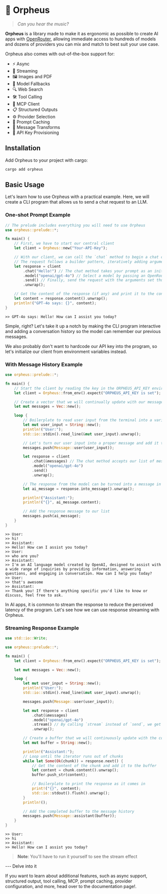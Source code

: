 # 🎸 Orpheus

> *Can you hear the music?*

**Orpheus** is a library made to make it as ergonomic as possible to create AI apps with [OpenRouter](https://openrouter.ai/), allowing immediate access to hundreds of models and dozens of providers you can mix and match to best suit your use case.

Orpheus also comes with out-of-the-box support for:
- ⚡ Async
- 🌊 Streaming
- 🖼️ Images and PDF
- 🔄 Model Fallbacks
- 🔍 Web Search
- 🛠️ Tool Calling
- 🔌 MCP Client
- 📋 Structured Outputs
- ⚙️ Provider Selection
- 💾 Prompt Caching
- 🔧 Message Transforms
- 🔑 API Key Provisioning

## Installation
Add Orpheus to your project with cargo:

```bash
cargo add orpheus
```

## Basic Usage

Let's learn how to use Orpheus with a practical example. Here, we will create a CLI program that allows us to send a chat request to an LLM.

### One-shot Prompt Example

```rust
// The prelude includes everything you will need to use Orpheus
use orpheus::prelude::*;

fn main() {
    // First, we have to start our central client
    let client = Orpheus::new("Your-API-Key");

    // With our client, we can call the `chat` method to begin a chat completion request
    // The request follows a builder pattern, iteratively adding arguments before finally sending it with `send`
    let response = client
        .chat("Hello!") // The chat method takes your prompt as an initial argument
        .model("openai/gpt-4o") // Select a model by passing an OpenRouter model ID
        .send() // Finally, send the request with the arguments set thus far to the model
        .unwrap();

    // Get the content of the response (if any) and print it to the console
    let content = response.content().unwrap();
    println!("GPT-4o says: {}", content);
}
```

```
>> GPT-4o says: Hello! How can I assist you today?
```

Simple, right? Let's take it up a notch by making the CLI program interactive and adding a conversation history so the model can remember our previous messages.

We also probably don't want to hardcode our API key into the program, so let's initialize our client from environment variables instead.

### With Message History Example

```rust
use orpheus::prelude::*;

fn main() {
    // Start the client by reading the key in the ORPHEUS_API_KEY environment variable
    let client = Orpheus::from_env().expect("ORPHEUS_API_KEY is set");

    // Create a vector that we will continually update with our message history.
    let mut messages = Vec::new();

    loop {
        // Boilerplate to read user input from the terminal into a variable
        let mut user_input = String::new();
        println!("User:");
        std::io::stdin().read_line(&mut user_input).unwrap();

        // Let's turn our user input into a proper message and add it to our message history
        messages.push(Message::user(user_input));

        let response = client
            .chat(&messages) // The chat method accepts our list of messages directly
            .model("openai/gpt-4o")
            .send()
            .unwrap();

        // The response from the model can be turned into a message in the same format as the user message.
        let ai_message = response.into_message().unwrap();

        println!("Assistant:");
        println!("{}", ai_message.content);

        // Add the response message to our list
        messages.push(ai_message);
    }
}
```

```
>> User:
>> hi!
>> Assistant:
>> Hello! How can I assist you today?
>> User:
>> who are you?
>> Assistant:
>> I'm an AI language model created by OpenAI, designed to assist with a wide range of inquiries by providing information, answering questions, and engaging in conversation. How can I help you today?
>> User:
>> that's awesome
>> Assistant:
>> Thank you! If there's anything specific you'd like to know or discuss, feel free to ask.
```

In AI apps, it is common to stream the response to reduce the perceived latency of the program. Let's see how we can use response streaming with Orpheus.

### Streaming Response Example

```rust
use std::io::Write;

use orpheus::prelude::*;

fn main() {
    let client = Orpheus::from_env().expect("ORPHEUS_API_KEY is set");

    let mut messages = Vec::new();

    loop {
        let mut user_input = String::new();
        println!("User:");
        std::io::stdin().read_line(&mut user_input).unwrap();

        messages.push(Message::user(user_input));

        let mut response = client
            .chat(&messages)
            .model("openai/gpt-4o")
            .stream() // By calling `stream` instead of `send`, we get an iterable over the response chunks
            .unwrap();

        // Create a buffer that we will continuously update with the content of each chunk
        let mut buffer = String::new();

        println!("Assistant:");
        // Loop until the iterator runs out of chunks
        while let Some(Ok(chunk)) = response.next() {
            // Get the content of the chunk and add it to the buffer
            let content = chunk.content().unwrap();
            buffer.push_str(content);

            // Boilerplate to print the response as it comes in
            print!("{}", content);
            std::io::stdout().flush().unwrap();
        }
        println!();

        // Add the completed buffer to the message history
        messages.push(Message::assistant(buffer));
    }
}
```

```
>> User:
>> hi
>> Assistant:
>> Hello! How can I assist you today?
```

> **Note**: You'll have to run it yourself to see the stream effect

--- Delve into it

If you want to learn about additional features, such as async support, structured output, tool calling, MCP, prompt caching, provider configuration, and more, head over to the documentation page!.
